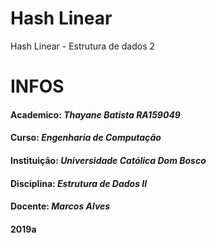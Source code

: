 # Hash Linear
 Hash Linear - Estrutura de dados 2
 
# **INFOS**    
#### Academico: _Thayane Batista RA159049_
#### Curso: _Engenharia de Computação_
#### Instituição: _Universidade Católica Dom Bosco_
#### Disciplina: _Estrutura de Dados II_
#### Docente: _Marcos Alves_
#### 2019a